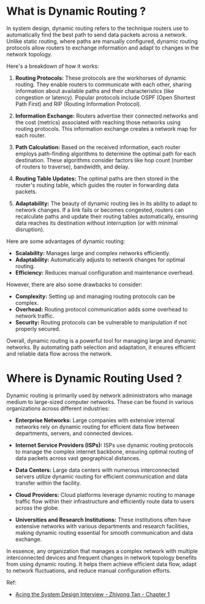 # What is Dynamic Routing ?

In system design, dynamic routing refers to the technique routers use to automatically find the best path to send data packets across a network. Unlike static routing, where paths are manually configured, dynamic routing protocols allow routers to exchange information and adapt to changes in the network topology.

Here's a breakdown of how it works:

1. **Routing Protocols:** These protocols are the workhorses of dynamic routing. They enable routers to communicate with each other, sharing information about available paths and their characteristics (like congestion or latency). Popular protocols include OSPF (Open Shortest Path First) and RIP (Routing Information Protocol).

2. **Information Exchange:** Routers advertise their connected networks and the cost (metrics) associated with reaching those networks using routing protocols. This information exchange creates a network map for each router.

3. **Path Calculation:** Based on the received information, each router employs path-finding algorithms to determine the optimal path for each destination. These algorithms consider factors like hop count (number of routers to traverse), bandwidth, and delay.

4. **Routing Table Updates:** The optimal paths are then stored in the router's routing table, which guides the router in forwarding data packets.

5. **Adaptability:** The beauty of dynamic routing lies in its ability to adapt to network changes. If a link fails or becomes congested, routers can recalculate paths and update their routing tables automatically, ensuring data reaches its destination without interruption (or with minimal disruption).

Here are some advantages of dynamic routing:

- **Scalability:** Manages large and complex networks efficiently.
- **Adaptability:** Automatically adjusts to network changes for optimal routing.
- **Efficiency:** Reduces manual configuration and maintenance overhead.

However, there are also some drawbacks to consider:

- **Complexity:** Setting up and managing routing protocols can be complex.
- **Overhead:** Routing protocol communication adds some overhead to network traffic.
- **Security:** Routing protocols can be vulnerable to manipulation if not properly secured.

Overall, dynamic routing is a powerful tool for managing large and dynamic networks. By automating path selection and adaptation, it ensures efficient and reliable data flow across the network.

# Where is Dynamic Routing Used ?

Dynamic routing is primarily used by network administrators who manage medium to large-sized computer networks. These can be found in various organizations across different industries:

- **Enterprise Networks:** Large companies with extensive internal networks rely on dynamic routing for efficient data flow between departments, servers, and connected devices.

- **Internet Service Providers (ISPs):** ISPs use dynamic routing protocols to manage the complex internet backbone, ensuring optimal routing of data packets across vast geographical distances.

- **Data Centers:** Large data centers with numerous interconnected servers utilize dynamic routing for efficient communication and data transfer within the facility.

- **Cloud Providers:** Cloud platforms leverage dynamic routing to manage traffic flow within their infrastructure and efficiently route data to users across the globe.

- **Universities and Research Institutions:** These institutions often have extensive networks with various departments and research facilities, making dynamic routing essential for smooth communication and data exchange.

In essence, any organization that manages a complex network with multiple interconnected devices and frequent changes in network topology benefits from using dynamic routing. It helps them achieve efficient data flow, adapt to network fluctuations, and reduce manual configuration efforts.

Ref:

- [Acing the System Design Interview - Zhiyong Tan - Chapter 1](https://www.manning.com/books/acing-the-system-design-interview)
